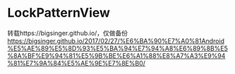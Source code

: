 # LockPatternView
转载https://bigsinger.github.io/，仅做备份
https://bigsinger.github.io/2017/02/27/%E6%BA%90%E7%A0%81Android%E5%AE%89%E5%8D%93%E5%BA%94%E7%94%A8%E6%89%8B%E5%8A%BF%E9%94%81%E5%9B%BE%E6%A1%88%E8%A7%A3%E9%94%81%E7%9A%84%E5%AE%9E%E7%8E%B0/
